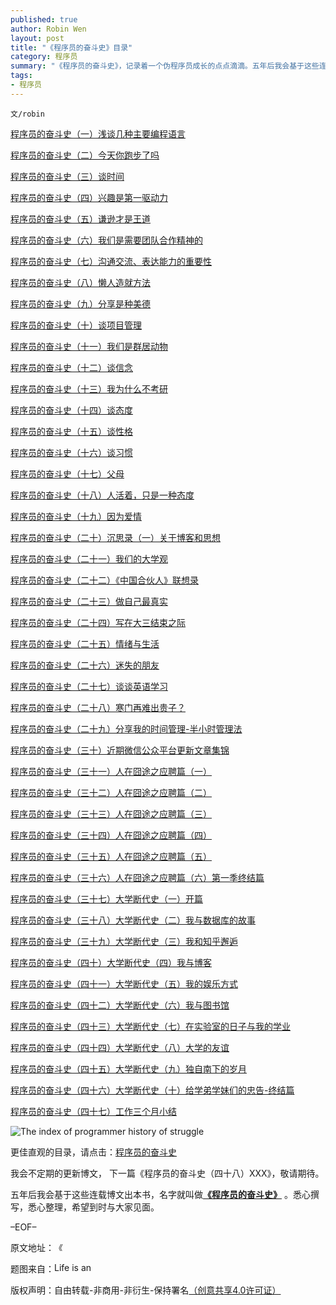 ```yaml
---
published: true
author: Robin Wen
layout: post
title: "《程序员的奋斗史》目录"
category: 程序员
summary: "《程序员的奋斗史》，记录着一个伪程序员成长的点点滴滴。五年后我会基于这些连载博文出本书，名字就叫做《程序员的奋斗史》。悉心撰写，悉心整理，希望到时与大家见面。"
tags: 
- 程序员
---
```


`文/robin`

<a href="https://dbarobin.com/2012/04/04/breif-talk-on-primary-programming-language/" target="_blank">程序员的奋斗史（一）浅谈几种主要编程语言</a>

<a href="https://dbarobin.com/2012/04/17/have-you-run-yet-today/" target="_blank">程序员的奋斗史（二）今天你跑步了吗</a>

<a href="https://dbarobin.com/2012/05/01/precious-time/" target="_blank">程序员的奋斗史（三）谈时间</a>

<a href="https://dbarobin.com/2012/05/05/interest-is-the-first-driving-force/" target="_blank">程序员的奋斗史（四）兴趣是第一驱动力</a>

<a href="https://dbarobin.com/2012/05/14/humility-is-paramount/" target="_blank">程序员的奋斗史（五）谦逊才是王道</a>

<a href="https://dbarobin.com/2012/07/23/we-need-team-work-spirit/" target="_blank">程序员的奋斗史（六）我们是需要团队合作精神的</a>

<a href="https://dbarobin.com/2012/07/29/the-importance-of-communication/" target="_blank">程序员的奋斗史（七）沟通交流、表达能力的重要性</a>

<a href="https://dbarobin.com/2012/09/17/lazy-fellow-brings-up-approach/" target="_blank">程序员的奋斗史（八）懒人造就方法</a>

<a href="https://dbarobin.com/2012/10/17/share-is-a-virtue/" target="_blank">程序员的奋斗史（九）分享是种美德</a>

<a href="https://dbarobin.com/2012/12/22/project-management/" target="_blank">程序员的奋斗史（十）谈项目管理</a>

<a href="https://dbarobin.com/2013/01/24/we-are-social-animal/" target="_blank">程序员的奋斗史（十一）我们是群居动物</a>

<a href="https://dbarobin.com/2013/02/01/faith/" target="_blank">程序员的奋斗史（十二）谈信念</a>

<a href="https://dbarobin.com/2013/02/22/why-i-quit-postgraduate/" target="_blank">程序员的奋斗史（十三）我为什么不考研</a>

<a href="https://dbarobin.com/2013/03/21/attitude/" target="_blank">程序员的奋斗史（十四）谈态度</a>

<a href="https://dbarobin.com/2013/04/15/personality/" target="_blank">程序员的奋斗史（十五）谈性格</a>

<a href="https://dbarobin.com/2013/05/01/habits/" target="_blank">程序员的奋斗史（十六）谈习惯</a>

<a href="https://dbarobin.com/2013/05/10/parents/" target="_blank">程序员的奋斗史（十七）父母</a>

<a href="https://dbarobin.com/2013/05/17/being-alive-is-an-attitude/" target="_blank">程序员的奋斗史（十八）人活着，只是一种态度</a>

<a href="https://dbarobin.com/2013/05/24/because-of-love/" target="_blank">程序员的奋斗史（十九）因为爱情</a>

<a href="https://dbarobin.com/2013/05/31/regarding-blog-and-ideology/" target="_blank">程序员的奋斗史（二十）沉思录（一）关于博客和思想</a>

<a href="https://dbarobin.com/2013/06/07/our-university-view/" target="_blank">程序员的奋斗史（二十一）我们的大学观</a>

<a href="https://dbarobin.com/2013/06/21/notes-of-american-dreams-in-china/" target="_blank">程序员的奋斗史（二十二）《中国合伙人》联想录</a>

<a href="https://dbarobin.com/2013/06/28/be-yourself/" target="_blank">程序员的奋斗史（二十三）做自己最真实</a>

<a href="https://dbarobin.com/2013/07/05/writting-on-the-end-of-junior/" target="_blank">程序员的奋斗史（二十四）写在大三结束之际</a>

<a href="https://dbarobin.com/2013/07/19/emotion-and-life/" target="_blank">程序员的奋斗史（二十五）情绪与生活</a>

<a href="https://dbarobin.com/2013/07/26/lost-friend/" target="_blank">程序员的奋斗史（二十六）迷失的朋友</a>

<a href="https://dbarobin.com/2013/08/09/talk-about-english-learning/" target="_blank">程序员的奋斗史（二十七）谈谈英语学习</a>

<a href="https://dbarobin.com/2013/08/24/rural-family-and-great-man/" target="_blank">程序员的奋斗史（二十八）寒门再难出贵子？</a>

<a href="https://dbarobin.com/2013/10/03/share-my-time-management-method/" target="_blank">程序员的奋斗史（二十九）分享我的时间管理-半小时管理法</a>

<a href="https://dbarobin.com/2013/12/08/collection-of-recent-wechat-updates/" target="_blank">程序员的奋斗史（三十）近期微信公众平台更新文章集锦</a>

<a href="https://dbarobin.com/2014/02/22/the-chapter-one-of-hunting-job/" target="_blank">程序员的奋斗史（三十一）人在囧途之应聘篇（一）</a>

<a href="https://dbarobin.com/2014/02/28/the-chapter-two-of-hunting-job/" target="_blank">程序员的奋斗史（三十二）人在囧途之应聘篇（二）</a>

<a href="https://dbarobin.com/2014/02/28/the-chapter-three-of-hunting-job/" target="_blank">程序员的奋斗史（三十三）人在囧途之应聘篇（三）</a>

<a href="https://dbarobin.com/2014/03/01/the-chapter-four-of-hunting-job/" target="_blank">程序员的奋斗史（三十四）人在囧途之应聘篇（四）</a>

<a href="https://dbarobin.com/2014/03/04/the-chapter-five-of-hunting-job/" target="_blank">程序员的奋斗史（三十五）人在囧途之应聘篇（五）</a>

<a href="https://dbarobin.com/2014/03/08/the-chapter-six-of-hunting-job/" target="_blank">程序员的奋斗史（三十六）人在囧途之应聘篇（六）第一季终结篇</a>

<a href="https://dbarobin.com/2014/05/24/the-chapter-one-of-my-university-periodic-history/" target="_blank">程序员的奋斗史（三十七）大学断代史（一）开篇</a>

<a href="https://dbarobin.com/2014/06/01/the-chapter-two-of-my-university-periodic-history/" target="_blank">程序员的奋斗史（三十八）大学断代史（二）我与数据库的故事</a>

<a href="https://dbarobin.com/2014/06/21/the-chapter-three-of-my-university-periodic-history/" target="_blank">程序员的奋斗史（三十九）大学断代史（三）我和知乎邂逅</a>

<a href="https://dbarobin.com/2014/06/24/the-chapter-four-of-my-university-periodic-history/" target="_blank">程序员的奋斗史（四十）大学断代史（四）我与博客</a>

<a href="https://dbarobin.com/2014/06/29/the-chapter-five-of-my-university-periodic-history/" target="_blank">程序员的奋斗史（四十一）大学断代史（五）我的娱乐方式</a>

<a href="https://dbarobin.com/2014/07/12/the-chapter-six-of-my-university-periodic-history/" target="_blank">程序员的奋斗史（四十二）大学断代史（六）我与图书馆</a>

<a href="https://dbarobin.com/2014/07/18/the-chapter-seven-of-my-university-periodic-history/" target="_blank">程序员的奋斗史（四十三）大学断代史（七）在实验室的日子与我的学业</a>

<a href="https://dbarobin.com/2014/07/20/the-chapter-eight-of-my-university-periodic-history/" target="_blank">程序员的奋斗史（四十四）大学断代史（八）大学的友谊</a>

<a href="https://dbarobin.com/2014/07/26/the-chapter-nine-of-my-university-periodic-history/" target="_blank">程序员的奋斗史（四十五）大学断代史（九）独自南下的岁月</a>

<a href="https://dbarobin.com/2014/08/01/the-chapter-ten-of-my-university-periodic-history/" target="_blank">程序员的奋斗史（四十六）大学断代史（十）给学弟学妹们的忠告-终结篇</a>

<a href="https://dbarobin.com/2014/10/26/brief-summary-of-working-for-three-months/" target="_blank">程序员的奋斗史（四十七）工作三个月小结</a>

![The index of programmer history of struggle](https://cdn.dbarobin.com/gxfRTbC.jpg)

更佳直观的目录，请点击：[程序员的奋斗史](https://dbarobin.com/tags/#程序员的奋斗史)

我会不定期的更新博文， 下一篇《程序员的奋斗史（四十八）XXX》，敬请期待。

五年后我会基于这些连载博文出本书，名字就叫做<a href="https://dbarobin.com/" target="_blank">**《程序员的奋斗史》**</a>
。悉心撰写，悉心整理，希望到时与大家见面。

–EOF–

原文地址：<a href="http://blog.csdn.net/justdb/article/details/8096041" target="_blank"><img src="https://cdn.dbarobin.com/BROigUO.jpg" title="《程序员的奋斗史》目录" height="16px" width="16px" border="0" alt="《程序员的奋斗史》目录" /></a>

题图来自：<a href="http://www.wetcanvas.com/forums/showthread.php?t=202637" target="_blank"><img src="https://cdn.dbarobin.com/zs5n1QE.jpg" title="Life is an Uphill Struggle" height="16px" width="100px" border="0" alt="Life is an Uphill Struggle" /></a>

版权声明：自由转载-非商用-非衍生-保持署名<a href="http://creativecommons.org/licenses/by-nc-nd/4.0/deed.zh" target="_blank">（创意共享4.0许可证）</a>
